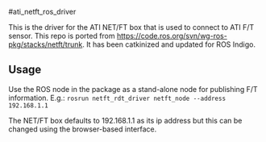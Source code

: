 #ati_netft_ros_driver

This is the driver for the ATI NET/FT box that is used to connect to ATI F/T sensor. This repo is ported from https://code.ros.org/svn/wg-ros-pkg/stacks/netft/trunk. 
It has been catkinized and updated for ROS Indigo.

Usage
-----

Use the ROS node in the package as a stand-alone node for publishing F/T information. E.g.:
```rosrun netft_rdt_driver netft_node --address 192.168.1.1```

The NET/FT box defaults to 192.168.1.1 as its ip address but this can be changed using the browser-based interface.
